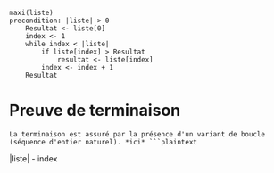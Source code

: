 ```plaintext
maxi(liste)
precondition: |liste| > 0
    Resultat <- liste[0]
    index <- 1
    while index < |liste|
        if liste[index] > Resultat
            resultat <- liste[index]
        index <- index + 1
    Resultat
```
# Preuve de terminaison
    La terminaison est assuré par la présence d'un variant de boucle (séquence d'entier naturel). *ici* ```plaintext
|liste| - index 
```est un variant de boucles
